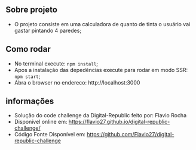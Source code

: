 ## Sobre projeto
* O projeto consiste em uma calculadora de quanto de tinta o usuário vai gastar pintando 4 paredes;

## Como rodar
* No terminal execute: `npm install`;
* Apos a instalação das depedências execute para rodar em modo SSR: `npm start`;
* Abra o browser no endereco: http://localhost:3000

## informações
* Solução do code challenge da Digital-Republic feito por: Flavio Rocha
* Disponível online em: https://flavio27.github.io/digital-republic-challenge/
* Código Fonte Disponível em: https://github.com/Flavio27/digital-republic-challenge

